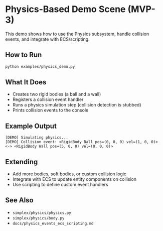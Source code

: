 # Physics-Based Demo Scene (MVP-3)

This demo shows how to use the Physics subsystem, handle collision events, and integrate with ECS/scripting.

## How to Run
```bash
python examples/physics_demo.py
```

## What It Does
- Creates two rigid bodies (a ball and a wall)
- Registers a collision event handler
- Runs a physics simulation step (collision detection is stubbed)
- Prints collision events to the console

## Example Output
```
[DEMO] Simulating physics...
[DEMO] Collision event: <RigidBody Ball pos=(0, 0, 0) vel=(1, 0, 0)> <-> <RigidBody Wall pos=(5, 0, 0) vel=(0, 0, 0)>
```

## Extending
- Add more bodies, soft bodies, or custom collision logic
- Integrate with ECS to update entity components on collision
- Use scripting to define custom event handlers

## See Also
- `simplex/physics/physics.py`
- `simplex/physics/body.py`
- `docs/physics_events_ecs_scripting.md`
